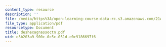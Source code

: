 ```yaml
---
content_type: resource
description: ''
file: /media/https%3A/open-learning-course-data-rc.s3.amazonaws.com/21w-765j-interactive-and-non-linear-narrative-theory-and-practice-spring-2004/e3b203a9900c0c5c051de0c9186697f6_deshexagnassoctn.pdf
file_type: application/pdf
resourcetype: Document
title: deshexagnassoctn.pdf
uid: e3b203a9-900c-0c5c-051d-e0c9186697f6
---
```

